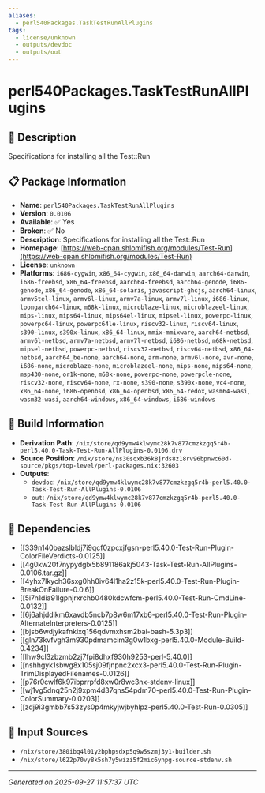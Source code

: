 ```yaml
---
aliases:
  - perl540Packages.TaskTestRunAllPlugins
tags:
  - license/unknown
  - outputs/devdoc
  - outputs/out
---
```


# perl540Packages.TaskTestRunAllPlugins

## 📝 Description

Specifications for installing all the Test::Run

## 📋 Package Information

- **Name**: `perl540Packages.TaskTestRunAllPlugins`
- **Version**: `0.0106`
- **Available**: ✅ Yes
- **Broken**: ✅ No
- **Description**: Specifications for installing all the Test::Run
- **Homepage**: [https://web-cpan.shlomifish.org/modules/Test-Run](https://web-cpan.shlomifish.org/modules/Test-Run)
- **License**: `unknown`
- **Platforms**: `i686-cygwin`, `x86_64-cygwin`, `x86_64-darwin`, `aarch64-darwin`, `i686-freebsd`, `x86_64-freebsd`, `aarch64-freebsd`, `aarch64-genode`, `i686-genode`, `x86_64-genode`, `x86_64-solaris`, `javascript-ghcjs`, `aarch64-linux`, `armv5tel-linux`, `armv6l-linux`, `armv7a-linux`, `armv7l-linux`, `i686-linux`, `loongarch64-linux`, `m68k-linux`, `microblaze-linux`, `microblazeel-linux`, `mips-linux`, `mips64-linux`, `mips64el-linux`, `mipsel-linux`, `powerpc-linux`, `powerpc64-linux`, `powerpc64le-linux`, `riscv32-linux`, `riscv64-linux`, `s390-linux`, `s390x-linux`, `x86_64-linux`, `mmix-mmixware`, `aarch64-netbsd`, `armv6l-netbsd`, `armv7a-netbsd`, `armv7l-netbsd`, `i686-netbsd`, `m68k-netbsd`, `mipsel-netbsd`, `powerpc-netbsd`, `riscv32-netbsd`, `riscv64-netbsd`, `x86_64-netbsd`, `aarch64_be-none`, `aarch64-none`, `arm-none`, `armv6l-none`, `avr-none`, `i686-none`, `microblaze-none`, `microblazeel-none`, `mips-none`, `mips64-none`, `msp430-none`, `or1k-none`, `m68k-none`, `powerpc-none`, `powerpcle-none`, `riscv32-none`, `riscv64-none`, `rx-none`, `s390-none`, `s390x-none`, `vc4-none`, `x86_64-none`, `i686-openbsd`, `x86_64-openbsd`, `x86_64-redox`, `wasm64-wasi`, `wasm32-wasi`, `aarch64-windows`, `x86_64-windows`, `i686-windows`

## 🔧 Build Information

- **Derivation Path**: `/nix/store/qd9ymw4klwymc28k7v877cmzkzgq5r4b-perl5.40.0-Task-Test-Run-AllPlugins-0.0106.drv`
- **Source Position**: `/nix/store/ns30sqxb36k8jrds8z18rv96bpnwc60d-source/pkgs/top-level/perl-packages.nix:32603`
- **Outputs**:
  - `devdoc`:  `/nix/store/qd9ymw4klwymc28k7v877cmzkzgq5r4b-perl5.40.0-Task-Test-Run-AllPlugins-0.0106`
  - `out`:  `/nix/store/qd9ymw4klwymc28k7v877cmzkzgq5r4b-perl5.40.0-Task-Test-Run-AllPlugins-0.0106`

## 🔗 Dependencies

- [[339n140bazslbldj7i9qcf0zpcxjfgsn-perl5.40.0-Test-Run-Plugin-ColorFileVerdicts-0.0125]]
- [[4g0kw20f7nypydglx5b891186akj5043-Task-Test-Run-AllPlugins-0.0106.tar.gz]]
- [[4yhx7lkych36sxg0hh0iv64l1ha2z15k-perl5.40.0-Test-Run-Plugin-BreakOnFailure-0.0.6]]
- [[5i7n1dia91lgpnjrxrchb0480kdcwfcm-perl5.40.0-Test-Run-CmdLine-0.0132]]
- [[6j6ahjddikm6xavdb5ncb7p8w6m17xb6-perl5.40.0-Test-Run-Plugin-AlternateInterpreters-0.0125]]
- [[bjsb6wdjykafnkixq156qdvmxhsm2bai-bash-5.3p3]]
- [[gln73kvfvgh3m930pdmamcim3g0w1bxg-perl5.40.0-Module-Build-0.4234]]
- [[lhw9cl3zbzmb2zj7fpi8dhxf930h9253-perl-5.40.0]]
- [[nshhgyk1sbwg8x105sj09fjnpnc2xcx3-perl5.40.0-Test-Run-Plugin-TrimDisplayedFilenames-0.0126]]
- [[p76r0cwlf6k97ibprrpfd8xw0r8wc3nx-stdenv-linux]]
- [[wj1vg5dnq25n2j9xpm4d37qns54pdm70-perl5.40.0-Test-Run-Plugin-ColorSummary-0.0203]]
- [[zdj9i3gmbb7s53zys0p4mkyjwjbyhlpz-perl5.40.0-Test-Run-0.0305]]

## 📁 Input Sources

- `/nix/store/380ibq4l01y2bphpsdxp5q9w5szmj3y1-builder.sh`
- `/nix/store/l622p70vy8k5sh7y5wizi5f2mic6ynpg-source-stdenv.sh`

---
*Generated on 2025-09-27 11:57:37 UTC*
